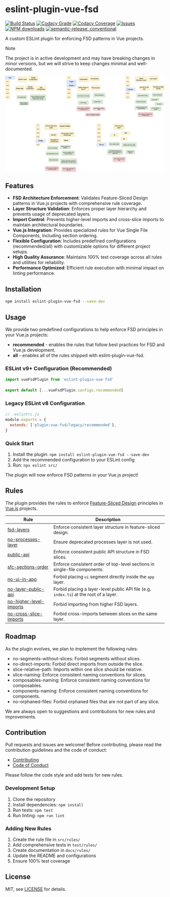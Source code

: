 # eslint-plugin-vue-fsd

[![Build Status](https://img.shields.io/github/actions/workflow/status/andrewmolyuk/eslint-plugin-vue-fsd/release.yml)](https://github.com/andrewmolyuk/eslint-plugin-vue-fsd/actions/workflows/release.yml)
[![Codacy Grade](https://app.codacy.com/project/badge/Grade/63a6f5a8e05845f4bc8bf828143ec631)](https://app.codacy.com/gh/andrewmolyuk/eslint-plugin-vue-fsd/dashboard?utm_source=gh&utm_medium=referral&utm_content=&utm_campaign=Badge_grade)
[![Codacy Coverage](https://app.codacy.com/project/badge/Coverage/63a6f5a8e05845f4bc8bf828143ec631)](https://app.codacy.com/gh/andrewmolyuk/eslint-plugin-vue-fsd/dashboard?utm_source=gh&utm_medium=referral&utm_content=&utm_campaign=Badge_coverage)
[![Issues](https://img.shields.io/github/issues/andrewmolyuk/eslint-plugin-vue-fsd)](https://github.com/andrewmolyuk/eslint-plugin-vue-fsd/issues)
[![NPM downloads](https://img.shields.io/npm/dw/eslint-plugin-vue-fsd.svg?style=flat)](https://www.npmjs.com/package/eslint-plugin-vue-fsd)
[![semantic-release: conventional](https://img.shields.io/badge/semantic--release-conventional-e10079?logo=semantic-release)](https://github.com/semantic-release/semantic-release)

A custom ESLint plugin for enforcing FSD patterns in Vue projects.

> [!NOTE]
> The project is in active development and may have breaking changes in minor versions, but we will strive to keep changes minimal and well-documented.

![FSD Pattern](docs/assets/fsd.png)

## Features

- **FSD Architecture Enforcement**: Validates Feature-Sliced Design patterns in Vue.js projects with comprehensive rule coverage.
- **Layer Structure Validation**: Enforces proper layer hierarchy and prevents usage of deprecated layers.
- **Import Control**: Prevents higher-level imports and cross-slice imports to maintain architectural boundaries.
- **Vue.js Integration**: Provides specialized rules for Vue Single File Components, including section ordering.
- **Flexible Configuration**: Includes predefined configurations (recommended/all) with customizable options for different project setups.
- **High Quality Assurance**: Maintains 100% test coverage across all rules and utilities for reliability.
- **Performance Optimized**: Efficient rule execution with minimal impact on linting performance.

## Installation

```bash
npm install eslint-plugin-vue-fsd --save-dev
```

## Usage

We provide two predefined configurations to help enforce FSD principles in your Vue.js projects:

- **recommended** - enables the rules that follow best practices for FSD and Vue.js development.
- **all** - enables all of the rules shipped with eslint-plugin-vue-fsd.

### ESLint v9+ Configuration (Recommended)

```javascript
import vueFsdPlugin from 'eslint-plugin-vue-fsd'

export default [...vueFsdPlugin.configs.recommended]
```

### Legacy ESLint v8 Configuration

```javascript
// .eslintrc.js
module.exports = {
  extends: ['plugin:vue-fsd/legacy/recommended'],
}
```

### Quick Start

1. Install the plugin: `npm install eslint-plugin-vue-fsd --save-dev`
2. Add the recommended configuration to your ESLint config
3. Run: `npx eslint src/`

The plugin will now enforce FSD patterns in your Vue.js project!

## Rules

The plugin provides the rules to enforce [Feature-Sliced Design](https://feature-sliced.design/) principles in [Vue.js](https://vuejs.org/) projects.

| Rule                                                               | Description                                                                            |
| ------------------------------------------------------------------ | -------------------------------------------------------------------------------------- |
| [fsd-layers](./docs/rules/fsd-layers.md)                           | Enforce consistent layer structure in feature-sliced design.                           |
| [no-processes-layer](./docs/rules/no-processes-layer.md)           | Ensure deprecated processes layer is not used.                                         |
| [public-api](./docs/rules/public-api.md)                           | Enforce consistent public API structure in FSD slices.                                 |
| [sfc-sections-order](./docs/rules/sfc-sections-order.md)           | Enforce consistent order of top-level sections in single-file components.              |
| [no-ui-in-app](./docs/rules/no-ui-in-app.md)                       | Forbid placing `ui` segment directly inside the `app` layer.                           |
| [no-layer-public-api](./docs/rules/no-layer-public-api.md)         | Forbid placing a layer-level public API file (e.g. `index.ts`) at the root of a layer. |
| [no-higher-level-imports](./docs/rules/no-higher-level-imports.md) | Forbid importing from higher FSD layers.                                               |
| [no-cross-slice-imports](./docs/rules/no-cross-slice-imports.md)   | Forbid cross-imports between slices on the same layer.                                 |

## Roadmap

As the plugin evolves, we plan to implement the following rules:

- no-segments-without-slices: Forbid segments without slices.
- no-direct-imports: Forbid direct imports from outside the slice.
- slice-relative-path: Imports within one slice should be relative.
- slice-naming: Enforce consistent naming conventions for slices.
- composables-naming: Enforce consistent naming conventions for composables.
- components-naming: Enforce consistent naming conventions for components.
- no-orphaned-files: Forbid orphaned files that are not part of any slice.

We are always open to suggestions and contributions for new rules and improvements.

## Contribution

Pull requests and issues are welcome! Before contributing, please read the contribution guidelines and the code of conduct:

- [Contributing](./CONTRIBUTING.md)
- [Code of Conduct](./CODE_OF_CONDUCT.md)

Please follow the code style and add tests for new rules.

### Development Setup

1. Clone the repository
2. Install dependencies: `npm install`
3. Run tests: `npm test`
4. Run linting: `npm run lint`

### Adding New Rules

1. Create the rule file in `src/rules/`
2. Add comprehensive tests in `test/rules/`
3. Create documentation in `docs/rules/`
4. Update the README and configurations
5. Ensure 100% test coverage

## License

MIT, see [LICENSE](./LICENSE) for details.
